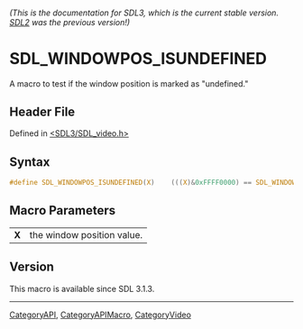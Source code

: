###### (This is the documentation for SDL3, which is the current stable version. [SDL2](https://wiki.libsdl.org/SDL2/) was the previous version!)
# SDL_WINDOWPOS_ISUNDEFINED

A macro to test if the window position is marked as "undefined."

## Header File

Defined in [<SDL3/SDL_video.h>](https://github.com/libsdl-org/SDL/blob/main/include/SDL3/SDL_video.h)

## Syntax

```c
#define SDL_WINDOWPOS_ISUNDEFINED(X)    (((X)&0xFFFF0000) == SDL_WINDOWPOS_UNDEFINED_MASK)
```

## Macro Parameters

|       |                            |
| ----- | -------------------------- |
| **X** | the window position value. |

## Version

This macro is available since SDL 3.1.3.

----
[CategoryAPI](CategoryAPI), [CategoryAPIMacro](CategoryAPIMacro), [CategoryVideo](CategoryVideo)

